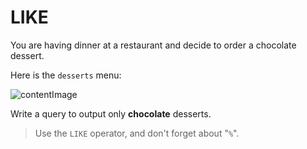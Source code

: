 # LIKE

You are having dinner at a restaurant and decide to order a chocolate dessert.

Here is the `desserts` menu:

![contentImage](https://api.sololearn.com/DownloadFile?id=4508)

Write a query to output only **chocolate** desserts.

>Use the `LIKE` operator, and don't forget about "`%`".
